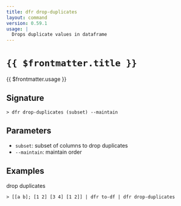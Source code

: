```yaml
---
title: dfr drop-duplicates
layout: command
version: 0.59.1
usage: |
  Drops duplicate values in dataframe
---
```


# `{{ $frontmatter.title }}`

<div style='white-space: pre-wrap;'>{{ $frontmatter.usage }}</div>

## Signature

```> dfr drop-duplicates (subset) --maintain```

## Parameters

 -  `subset`: subset of columns to drop duplicates
 -  `--maintain`: maintain order

## Examples

drop duplicates
```shell
> [[a b]; [1 2] [3 4] [1 2]] | dfr to-df | dfr drop-duplicates
```
